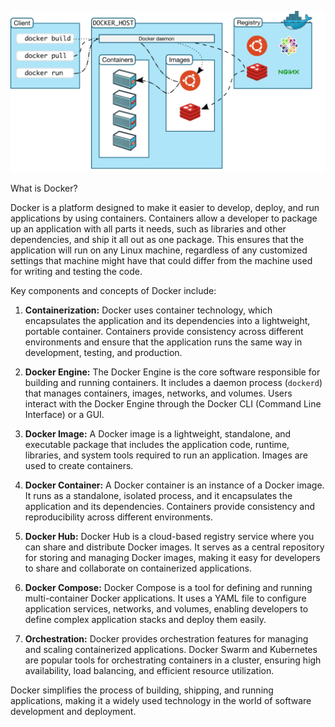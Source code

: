 ![Alt text](image_01.png)

What is Docker?

Docker is a platform designed to make it easier to develop, deploy, and run applications by using containers. Containers allow a developer to package up an application with all parts it needs, such as libraries and other dependencies, and ship it all out as one package. This ensures that the application will run on any Linux machine, regardless of any customized settings that machine might have that could differ from the machine used for writing and testing the code.

Key components and concepts of Docker include:

1. **Containerization:** Docker uses container technology, which encapsulates the application and its dependencies into a lightweight, portable container. Containers provide consistency across different environments and ensure that the application runs the same way in development, testing, and production.

2. **Docker Engine:** The Docker Engine is the core software responsible for building and running containers. It includes a daemon process (`dockerd`) that manages containers, images, networks, and volumes. Users interact with the Docker Engine through the Docker CLI (Command Line Interface) or a GUI.

3. **Docker Image:** A Docker image is a lightweight, standalone, and executable package that includes the application code, runtime, libraries, and system tools required to run an application. Images are used to create containers.

4. **Docker Container:** A Docker container is an instance of a Docker image. It runs as a standalone, isolated process, and it encapsulates the application and its dependencies. Containers provide consistency and reproducibility across different environments.

5. **Docker Hub:** Docker Hub is a cloud-based registry service where you can share and distribute Docker images. It serves as a central repository for storing and managing Docker images, making it easy for developers to share and collaborate on containerized applications.

6. **Docker Compose:** Docker Compose is a tool for defining and running multi-container Docker applications. It uses a YAML file to configure application services, networks, and volumes, enabling developers to define complex application stacks and deploy them easily.

7. **Orchestration:** Docker provides orchestration features for managing and scaling containerized applications. Docker Swarm and Kubernetes are popular tools for orchestrating containers in a cluster, ensuring high availability, load balancing, and efficient resource utilization.

Docker simplifies the process of building, shipping, and running applications, making it a widely used technology in the world of software development and deployment.

